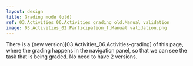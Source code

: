 ```yaml
---
layout: design
title: Grading mode (old)
ref: 03.Activities_06.Activities grading_old.Manual validation
image: 03.Activities_02.Participation_f.Manual validation.png
---
```


There is a (new version)[03.Activities_06.Activities-grading] of this page, where the grading happens in the navigation panel, so that we can see the task that is being graded. No need to have 2 versions.
